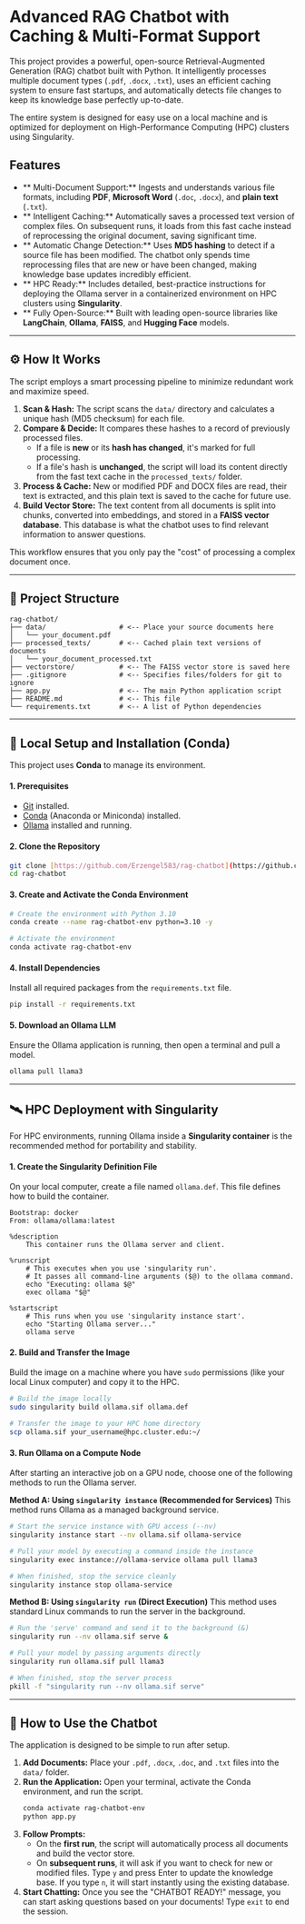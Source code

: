 # Advanced RAG Chatbot with Caching & Multi-Format Support

This project provides a powerful, open-source Retrieval-Augmented Generation (RAG) chatbot built with Python. It intelligently processes multiple document types (`.pdf`, `.docx`, `.txt`), uses an efficient caching system to ensure fast startups, and automatically detects file changes to keep its knowledge base perfectly up-to-date.

The entire system is designed for easy use on a local machine and is optimized for deployment on High-Performance Computing (HPC) clusters using Singularity.

##  Features

* ** Multi-Document Support:** Ingests and understands various file formats, including **PDF**, **Microsoft Word** (`.doc`, `.docx`), and **plain text** (`.txt`).
* ** Intelligent Caching:** Automatically saves a processed text version of complex files. On subsequent runs, it loads from this fast cache instead of reprocessing the original document, saving significant time.
* ** Automatic Change Detection:** Uses **MD5 hashing** to detect if a source file has been modified. The chatbot only spends time reprocessing files that are new or have been changed, making knowledge base updates incredibly efficient.
* ** HPC Ready:** Includes detailed, best-practice instructions for deploying the Ollama server in a containerized environment on HPC clusters using **Singularity**.
* ** Fully Open-Source:** Built with leading open-source libraries like **LangChain**, **Ollama**, **FAISS**, and **Hugging Face** models.

---

## ⚙️ How It Works

The script employs a smart processing pipeline to minimize redundant work and maximize speed.

1.  **Scan & Hash:** The script scans the `data/` directory and calculates a unique hash (MD5 checksum) for each file.
2.  **Compare & Decide:** It compares these hashes to a record of previously processed files.
    * If a file is **new** or its **hash has changed**, it's marked for full processing.
    * If a file's hash is **unchanged**, the script will load its content directly from the fast text cache in the `processed_texts/` folder.
3.  **Process & Cache:** New or modified PDF and DOCX files are read, their text is extracted, and this plain text is saved to the cache for future use.
4.  **Build Vector Store:** The text content from all documents is split into chunks, converted into embeddings, and stored in a **FAISS vector database**. This database is what the chatbot uses to find relevant information to answer questions.



This workflow ensures that you only pay the "cost" of processing a complex document once.

---

## 📂 Project Structure

```
rag-chatbot/
├── data/                  # <-- Place your source documents here
│   └── your_document.pdf
├── processed_texts/       # <-- Cached plain text versions of documents
│   └── your_document_processed.txt
├── vectorstore/           # <-- The FAISS vector store is saved here
├── .gitignore             # <-- Specifies files/folders for git to ignore
├── app.py                 # <-- The main Python application script
├── README.md              # <-- This file
└── requirements.txt       # <-- A list of Python dependencies
```

---

## 🚀 Local Setup and Installation (Conda)

This project uses **Conda** to manage its environment.

#### 1. Prerequisites
* [Git](https://git-scm.com/downloads) installed.
* [Conda](https://www.anaconda.com/download) (Anaconda or Miniconda) installed.
* [Ollama](https://ollama.com/) installed and running.

#### 2. Clone the Repository
```bash
git clone [https://github.com/Erzengel583/rag-chatbot](https://github.com/Erzengel583/rag-chatbot)
cd rag-chatbot
```

#### 3. Create and Activate the Conda Environment
```bash
# Create the environment with Python 3.10
conda create --name rag-chatbot-env python=3.10 -y

# Activate the environment
conda activate rag-chatbot-env
```

#### 4. Install Dependencies
Install all required packages from the `requirements.txt` file.
```bash
pip install -r requirements.txt
```

#### 5. Download an Ollama LLM
Ensure the Ollama application is running, then open a terminal and pull a model.
```bash
ollama pull llama3
```

---

## 🛰️ HPC Deployment with Singularity

For HPC environments, running Ollama inside a **Singularity container** is the recommended method for portability and stability.

#### 1. Create the Singularity Definition File
On your local computer, create a file named `ollama.def`. This file defines how to build the container.
```sif
Bootstrap: docker
From: ollama/ollama:latest

%description
    This container runs the Ollama server and client.

%runscript
    # This executes when you use 'singularity run'.
    # It passes all command-line arguments ($@) to the ollama command.
    echo "Executing: ollama $@"
    exec ollama "$@"

%startscript
    # This runs when you use 'singularity instance start'.
    echo "Starting Ollama server..."
    ollama serve
```

#### 2. Build and Transfer the Image
Build the image on a machine where you have `sudo` permissions (like your local Linux computer) and copy it to the HPC.
```bash
# Build the image locally
sudo singularity build ollama.sif ollama.def

# Transfer the image to your HPC home directory
scp ollama.sif your_username@hpc.cluster.edu:~/
```

#### 3. Run Ollama on a Compute Node
After starting an interactive job on a GPU node, choose one of the following methods to run the Ollama server.

**Method A: Using `singularity instance` (Recommended for Services)**
This method runs Ollama as a managed background service.

```bash
# Start the service instance with GPU access (--nv)
singularity instance start --nv ollama.sif ollama-service

# Pull your model by executing a command inside the instance
singularity exec instance://ollama-service ollama pull llama3

# When finished, stop the service cleanly
singularity instance stop ollama-service
```

**Method B: Using `singularity run` (Direct Execution)**
This method uses standard Linux commands to run the server in the background.

```bash
# Run the 'serve' command and send it to the background (&)
singularity run --nv ollama.sif serve &

# Pull your model by passing arguments directly
singularity run ollama.sif pull llama3

# When finished, stop the server process
pkill -f "singularity run --nv ollama.sif serve"
```

---

## 💬 How to Use the Chatbot

The application is designed to be simple to run after setup.

1.  **Add Documents:** Place your `.pdf`, `.docx`, `.doc`, and `.txt` files into the `data/` folder.
2.  **Run the Application:** Open your terminal, activate the Conda environment, and run the script.
    ```bash
    conda activate rag-chatbot-env
    python app.py
    ```
3.  **Follow Prompts:**
    * On the **first run**, the script will automatically process all documents and build the vector store.
    * On **subsequent runs**, it will ask if you want to check for new or modified files. Type `y` and press Enter to update the knowledge base. If you type `n`, it will start instantly using the existing database.
4.  **Start Chatting:** Once you see the "CHATBOT READY!" message, you can start asking questions based on your documents! Type `exit` to end the session.